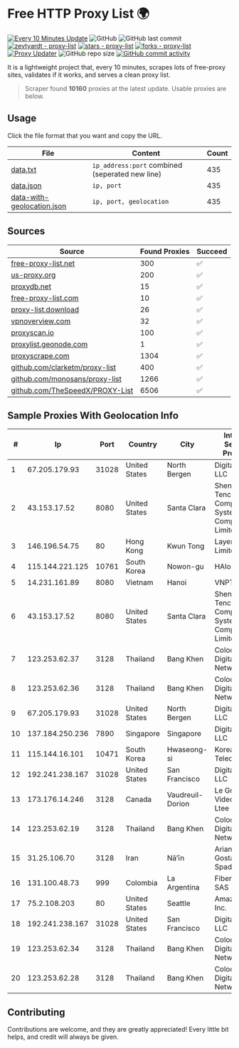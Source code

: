 
# Free HTTP Proxy List 🌍

[![Every 10 Minutes Update](https://github.com/mertguvencli/http-proxy-list/actions/workflows/main.yml/badge.svg?branch=main)](https://github.com/mertguvencli/http-proxy-list/actions/workflows/main.yml)
![GitHub](https://img.shields.io/github/license/mertguvencli/http-proxy-list)
![GitHub last commit](https://img.shields.io/github/last-commit/mertguvencli/http-proxy-list)
[![zevtyardt - proxy-list](https://img.shields.io/static/v1?label=zevtyardt&message=proxy-list&color=blue&logo=github)](https://github.com/zevtyardt/proxy-list "Go to GitHub repo")
[![stars - proxy-list](https://img.shields.io/github/stars/zevtyardt/proxy-list?style=social)](https://github.com/zevtyardt/proxy-list)
[![forks - proxy-list](https://img.shields.io/github/forks/zevtyardt/proxy-list?style=social)](https://github.com/zevtyardt/proxy-list)
[![Proxy Updater](https://github.com/zevtyardt/proxy-list/workflows/Proxy%20Updater/badge.svg)](https://github.com/zevtyardt/proxy-list/actions?query=workflow:"Proxy+Updater")
![GitHub repo size](https://img.shields.io/github/repo-size/zevtyardt/proxy-list)
[![GitHub commit activity](https://img.shields.io/github/commit-activity/m/zevtyardt/proxy-list?logo=commits)](https://github.com/zevtyardt/proxy-list/commits/main)

It is a lightweight project that, every 10 minutes, scrapes lots of free-proxy sites, validates if it works, and serves a clean proxy list.

> Scraper found **10160** proxies at the latest update. Usable proxies are below.

## Usage

Click the file format that you want and copy the URL.

|File|Content|Count|
|----|-------|-----|
|[data.txt](https://raw.githubusercontent.com/mertguvencli/http-proxy-list/main/proxy-list/data.txt)|`ip_address:port` combined (seperated new line)|435|
|[data.json](https://raw.githubusercontent.com/mertguvencli/http-proxy-list/main/proxy-list/data.json)|`ip, port`|435|
|[data-with-geolocation.json](https://raw.githubusercontent.com/mertguvencli/http-proxy-list/main/proxy-list/data-with-geolocation.json)|`ip, port, geolocation`|435|

## Sources

|Source|Found Proxies|Succeed|
|------|-------------|-------|
|[free-proxy-list.net](https://free-proxy-list.net)|300|✅|
|[us-proxy.org](https://www.us-proxy.org)|200|✅|
|[proxydb.net](http://proxydb.net)|15|✅|
|[free-proxy-list.com](https://free-proxy-list.com/?page=&port=&type%5B%5D=http&type%5B%5D=https&up_time=0&search=Search)|10|✅|
|[proxy-list.download](https://www.proxy-list.download/HTTP)|26|✅|
|[vpnoverview.com](https://vpnoverview.com/privacy/anonymous-browsing/free-proxy-servers)|32|✅|
|[proxyscan.io](https://www.proxyscan.io)|100|✅|
|[proxylist.geonode.com](https://proxylist.geonode.com/api/proxy-list?limit=300&page=1&sort_by=lastChecked&sort_type=desc&protocols=http,https)|1|✅|
|[proxyscrape.com](https://api.proxyscrape.com/v2/?request=displayproxies&protocol=http&timeout=10000&country=all&ssl=all&anonymity=all)|1304|✅|
|[github.com/clarketm/proxy-list](https://raw.githubusercontent.com/clarketm/proxy-list/master/proxy-list-raw.txt)|400|✅|
|[github.com/monosans/proxy-list](https://raw.githubusercontent.com/monosans/proxy-list/main/proxies/http.txt)|1266|✅|
|[github.com/TheSpeedX/PROXY-List](https://raw.githubusercontent.com/TheSpeedX/PROXY-List/master/http.txt)|6506|✅|


## Sample Proxies With Geolocation Info

|#|Ip|Port|Country|City|Internet Service Provider|
|-|--|----|-------|----|-------------------------|
|1|67.205.179.93|31028|United States|North Bergen|DigitalOcean, LLC|
|2|43.153.17.52|8080|United States|Santa Clara|Shenzhen Tencent Computer Systems Company Limited|
|3|146.196.54.75|80|Hong Kong|Kwun Tong|Layerstack Limited|
|4|115.144.221.125|10761|South Korea|Nowon-gu|HAIonNet|
|5|14.231.161.89|8080|Vietnam|Hanoi|VNPT|
|6|43.153.17.52|8080|United States|Santa Clara|Shenzhen Tencent Computer Systems Company Limited|
|7|123.253.62.37|3128|Thailand|Bang Khen|Colodee Digital Network CO|
|8|123.253.62.36|3128|Thailand|Bang Khen|Colodee Digital Network CO|
|9|67.205.179.93|31028|United States|North Bergen|DigitalOcean, LLC|
|10|137.184.250.236|7890|Singapore|Singapore|DigitalOcean, LLC|
|11|115.144.16.101|10471|South Korea|Hwaseong-si|Korea Telecom|
|12|192.241.238.167|31028|United States|San Francisco|DigitalOcean, LLC|
|13|173.176.14.246|3128|Canada|Vaudreuil-Dorion|Le Groupe Videotron Ltee|
|14|123.253.62.19|3128|Thailand|Bang Khen|Colodee Digital Network CO|
|15|31.25.106.70|3128|Iran|Nā’īn|Ariana Gostar Spadana|
|16|131.100.48.73|999|Colombia|La Argentina|Fibernet TV SAS|
|17|75.2.108.203|80|United States|Seattle|Amazon.com, Inc.|
|18|192.241.238.167|31028|United States|San Francisco|DigitalOcean, LLC|
|19|123.253.62.34|3128|Thailand|Bang Khen|Colodee Digital Network CO|
|20|123.253.62.28|3128|Thailand|Bang Khen|Colodee Digital Network CO|



## Contributing

Contributions are welcome, and they are greatly appreciated! Every
little bit helps, and credit will always be given.

